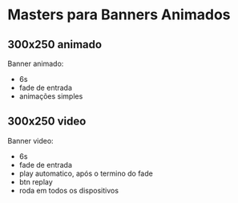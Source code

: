 # Masters para Banners Animados

## 300x250 animado
Banner animado:
* 6s
* fade de entrada
* animações simples


## 300x250 video
Banner video:
* 6s
* fade de entrada
* play automatico, após o termino do fade
* btn replay
* roda em todos os dispositivos 